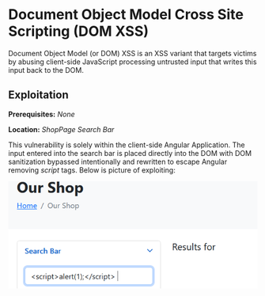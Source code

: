 # Document Object Model Cross Site Scripting (DOM XSS)
Document Object Model (or DOM) XSS is an XSS variant that targets victims by abusing client-side JavaScript processing untrusted input that writes this input back to the DOM.

## Exploitation
**Prerequisites:** _None_

**Location:** _ShopPage Search Bar_

This vulnerability is solely within the client-side Angular Application.  The input entered into the search bar is placed directly into the DOM with DOM sanitization bypassed intentionally and rewritten to escape Angular removing _script_ tags.  Below is picture of exploiting:

![Alt text](../images/domxss.png?raw=true "Title")


